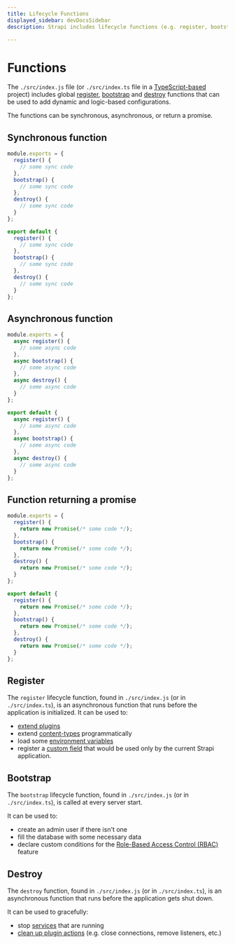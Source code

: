 ```yaml
---
title: Lifecycle Functions
displayed_sidebar: devDocsSidebar
description: Strapi includes lifecycle functions (e.g. register, bootstrap and destroy) that control the flow of your application.

---
```


# Functions

The `./src/index.js` file (or `./src/index.ts` file in a [TypeScript-based](/dev-docs/typescript) project) includes global [register](#register), [bootstrap](#bootstrap) and [destroy](#destroy) functions that can be used to add dynamic and logic-based configurations.

The functions can be synchronous, asynchronous, or return a promise.

## Synchronous function

<Tabs groupId="js-ts">

<TabItem value="javascript" label="JavaScript">

```js
module.exports = {
  register() {
    // some sync code
  },
  bootstrap() {
    // some sync code
  },
  destroy() {
    // some sync code
  }
};
```

</TabItem>

<TabItem value="typescript" label="TypeScript">

```ts
export default {
  register() {
    // some sync code
  },
  bootstrap() {
    // some sync code
  },
  destroy() {
    // some sync code
  }
};
```

</TabItem>

</Tabs>

## Asynchronous function

<Tabs groupId="js-ts">

<TabItem value="javascript" label="JavaScript">

```js
module.exports = {
  async register() {
    // some async code
  },
  async bootstrap() {
    // some async code
  },
  async destroy() {
    // some async code
  }
};
```

</TabItem>

<TabItem value="typescript" label="TypeScript">

```ts
export default {
  async register() {
    // some async code
  },
  async bootstrap() {
    // some async code
  },
  async destroy() {
    // some async code
  }
};
```

</TabItem>

</Tabs>

## Function returning a promise

<Tabs groupId="js-ts">

<TabItem value="javascript" label="JavaScript">

```js
module.exports = {
  register() {
    return new Promise(/* some code */);
  },
  bootstrap() {
    return new Promise(/* some code */);
  },
  destroy() {
    return new Promise(/* some code */);
  }
};
```

</TabItem>

<TabItem value="typescript" label="TypeScript">

```ts
export default {
  register() {
    return new Promise(/* some code */);
  },
  bootstrap() {
    return new Promise(/* some code */);
  },
  destroy() {
    return new Promise(/* some code */);
  }
};
```

</TabItem>

</Tabs>

## Register

The `register` lifecycle function, found in `./src/index.js` (or in `./src/index.ts`), is an asynchronous function that runs before the application is initialized.
It can be used to:

- [extend plugins](/dev-docs/plugins-extension#extending-a-plugin-s-interface)
- extend [content-types](/dev-docs/backend-customization/models) programmatically
- load some [environment variables](/dev-docs/configurations/environment)
- register a [custom field](/dev-docs/custom-fields) that would be used only by the current Strapi application.

## Bootstrap

The `bootstrap` lifecycle function, found in `./src/index.js` (or in `./src/index.ts`), is called at every server start.

It can be used to:

- create an admin user if there isn't one
- fill the database with some necessary data
- declare custom conditions for the [Role-Based Access Control (RBAC)](/dev-docs/configurations/guides/rbac) feature

## Destroy

The `destroy` function, found in `./src/index.js` (or in `./src/index.ts`), is an asynchronous function that runs before the application gets shut down.

It can be used to gracefully:

- stop [services](/dev-docs/backend-customization/services) that are running
- [clean up plugin actions](/dev-docs/plugins/server-api#destroy) (e.g. close connections, remove listeners, etc.)
